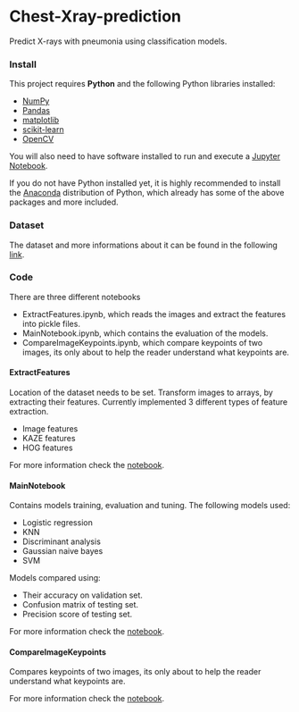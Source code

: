 # Chest-Xray-prediction
Predict X-rays with pneumonia using classification models.

### Install

This project requires **Python** and the following Python libraries installed:

- [NumPy](http://www.numpy.org/)
- [Pandas](http://pandas.pydata.org/)
- [matplotlib](http://matplotlib.org/)
- [scikit-learn](http://scikit-learn.org/stable/)
- [OpenCV](https://opencv-python-tutroals.readthedocs.io/en/latest/)

You will also need to have software installed to run and execute a [Jupyter Notebook](http://ipython.org/notebook.html).

If you do not have Python installed yet, it is highly recommended to install the [Anaconda](http://continuum.io/downloads) distribution of Python, which already has some of the above packages and more included. 

### Dataset

The dataset and more informations about it can be found in the following [link](https://www.kaggle.com/paultimothymooney/chest-xray-pneumonia).

### Code

There are three different notebooks

- ExtractFeatures.ipynb, which reads the images and extract the features into pickle files.
- MainNotebook.ipynb, which contains the evaluation of the models.
- CompareImageKeypoints.ipynb, which compare keypoints of two images, its only about to help the reader understand what keypoints are.

#### ExtractFeatures

Location of the dataset needs to be set.
Transform images to arrays, by extracting their features.
Currently implemented 3 different types of feature extraction.

- Image features
- KAZE features
- HOG features

For more information check the [notebook](https://nbviewer.jupyter.org/github/teoad95/Chest-Xray-prediction/blob/main/ExtractFeatures.ipynb).

#### MainNotebook

Contains models training, evaluation and tuning.
The following models used:

- Logistic regression
- KNN
- Discriminant analysis
- Gaussian naive bayes
- SVM

Models compared using:

  - Their accuracy on validation set.
  - Confusion matrix of testing set.
  - Precision score of testing set.


For more information check the [notebook](https://nbviewer.jupyter.org/github/teoad95/Chest-Xray-prediction/blob/main/MainNotebook.ipynb).

#### CompareImageKeypoints

Compares keypoints of two images, its only about to help the reader understand what keypoints are.

For more information check the [notebook](https://nbviewer.jupyter.org/github/teoad95/Chest-Xray-prediction/blob/main/CompareImageKeypoints.ipynb).
